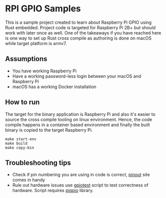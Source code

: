 # RPI GPIO Samples

This is a sample project created to learn about Raspberry Pi GPIO using Rust embedded.
Project code is targeted for Raspberry Pi 2B+ but should work with later once as well. One of the takeaways if you 
have reached here is one way to set up Rust cross compile as authoring is done on macOS while target platform is armv7. 

## Assumptions
- You have working Raspberry Pi
- Have a working password-less login between your macOS and Raspberry Pi
- macOS has a working Docker installation

## How to run

The target for the binary application is Raspberry Pi and also it's easier to source the cross compile tooling on linux 
environment. Hence, the code compile happens in a container based environment and finally the built binary is copied 
to the target Raspberry Pi.  

    make start-env
    make build
    make copy-bin
    
## Troubleshooting tips

- Check if pin numbering you are using in code is correct, [pinout](https://pinout.xyz/#) site comes in handy
- Rule out hardware issues use [gpiotest](https://elinux.org/R-Pi_Troubleshooting#Testing) script to test 
  correctness of hardware. Script requires [pigpio](http://abyz.me.uk/rpi/pigpio/download.html) library. 
